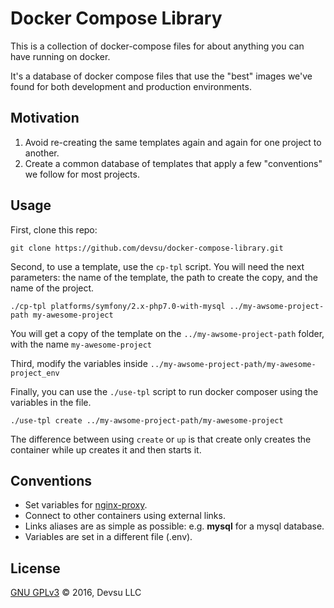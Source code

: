 # Docker Compose Library

This is a collection of docker-compose files for about anything you can have running on docker.

It's a database of docker compose files that use the "best" images we've found for both development and production environments.

## Motivation

1. Avoid re-creating the same templates again and again for one project to another.
2. Create a common database of templates that apply a few "conventions" we follow for most projects.

## Usage

First, clone this repo:

`git clone https://github.com/devsu/docker-compose-library.git`

Second, to use a template, use the `cp-tpl` script. You will need the next parameters: the name of the template, the path to create the copy, and the name of the project.

`./cp-tpl platforms/symfony/2.x-php7.0-with-mysql ../my-awsome-project-path my-awesome-project`

You will get a copy of the template on the `../my-awsome-project-path` folder, with the name `my-awesome-project`

Third, modify the variables inside `../my-awsome-project-path/my-awesome-project_env`

Finally, you can use the `./use-tpl` script to run docker composer using the variables in the file. 

`./use-tpl create ../my-awsome-project-path/my-awesome-project`

The difference between using `create` or `up` is that create only creates the container while up creates it and then starts it.

## Conventions

- Set variables for [nginx-proxy](https://github.com/jwilder/nginx-proxy).
- Connect to other containers using external links.
- Links aliases are as simple as possible: e.g. **mysql** for a mysql database.
- Variables are set in a different file (.env).

## License

[GNU GPLv3](https://github.com/devsu/docker-compose-library/blob/master/LICENSE) © 2016, Devsu LLC